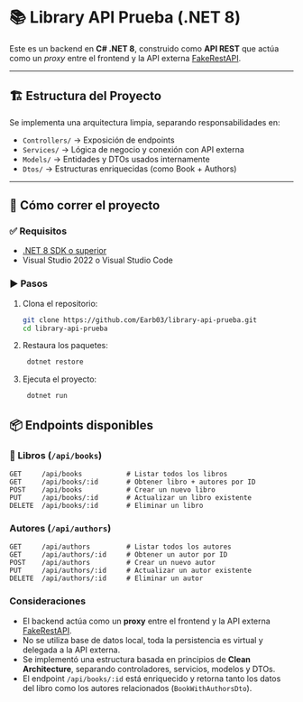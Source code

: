 # 📚 Library API Prueba (.NET 8)

Este es un backend en **C# .NET 8**, construido como **API REST** que actúa como un _proxy_ entre el frontend y la API externa [FakeRestAPI](https://fakerestapi.azurewebsites.net/).

---

## 🏗️ Estructura del Proyecto

Se implementa una arquitectura limpia, separando responsabilidades en:

- `Controllers/` → Exposición de endpoints
- `Services/` → Lógica de negocio y conexión con API externa
- `Models/` → Entidades y DTOs usados internamente
- `Dtos/` → Estructuras enriquecidas (como Book + Authors)

---

## 🚀 Cómo correr el proyecto

### ✅ Requisitos

- [.NET 8 SDK o superior](https://dotnet.microsoft.com/download)
- Visual Studio 2022 o Visual Studio Code

### ▶️ Pasos

1. Clona el repositorio:

   ```bash
   git clone https://github.com/Earb03/library-api-prueba.git
   cd library-api-prueba

2. Restaura los paquetes:

   ```bash
    dotnet restore


3. Ejecuta el proyecto:
   
    ```bash
     dotnet run


## 📦 Endpoints disponibles

### 📘 Libros (`/api/books`)

```http
GET     /api/books           # Listar todos los libros
GET     /api/books/:id       # Obtener libro + autores por ID
POST    /api/books           # Crear un nuevo libro
PUT     /api/books/:id       # Actualizar un libro existente
DELETE  /api/books/:id       # Eliminar un libro
```
###  Autores (`/api/authors`)
```http
GET     /api/authors         # Listar todos los autores
GET     /api/authors/:id     # Obtener un autor por ID
POST    /api/authors         # Crear un nuevo autor
PUT     /api/authors/:id     # Actualizar un autor existente
DELETE  /api/authors/:id     # Eliminar un autor
```
###  Consideraciones 

- El backend actúa como un **proxy** entre el frontend y la API externa [FakeRestAPI](https://fakerestapi.azurewebsites.net).
- No se utiliza base de datos local, toda la persistencia es virtual y delegada a la API externa.
- Se implementó una estructura basada en principios de **Clean Architecture**, separando controladores, servicios, modelos y DTOs.
- El endpoint `/api/books/:id` está enriquecido y retorna tanto los datos del libro como los autores relacionados (`BookWithAuthorsDto`).
